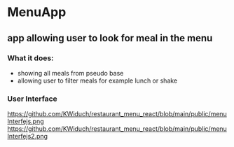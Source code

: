 # MenuApp
## app allowing user to look for meal in the menu 
### What it does: </br>
* showing all meals from pseudo base
* allowing user to filter meals for example lunch or shake

### User Interface
https://github.com/KWiduch/restaurant_menu_react/blob/main/public/menuInterfejs.png 
https://github.com/KWiduch/restaurant_menu_react/blob/main/public/menuInterfejs2.png </br>


